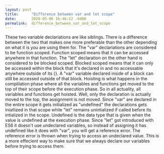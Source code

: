 ```yaml
---
layout: post
title:      "Difference between var and let scope"
date:       2020-05-06 16:46:22 -0400
permalink:  difference_between_var_and_let_scope
---
```



These two variable declariations are like siblings.  There is a difference between the two that makes one more preferable than the other depending on what it is you are using them for.  The "var" declariations are considered to be function scoped. Function scoped means that it can be accessed anywhere in that function.  The "let" declaration on the other hand is considered to be blocked scoped.  Blocked scoped means that it can only be accessed within the block that it's declared in and no accessable anywhere outside of its {}. A "var" variable declared inside of a block can still be accessed outside of that block.  Hoisting is what happens in the complilation phase where all the variables and functions get moved to the top of their scope before the execution phase. So in all actuality, all variables and functions get hoisted. Well, only the declaration is actually moved to the top, the assignment is not moved.  Since "var" are declared in the entire scope it gets initialized as "undefined" the declarations gets iniatlized in that scope while "let" remains unintialized if called before its intialized in the scope. Undefined is the data type that is given when the value is undefined at the execution phase.  Since "let" got introduced with ES6 it doesn't use undeclared variables, so instead of assigning it has undefined like it does with "var",  you will get a reference error.  The reference error is thrown when trying to access an undeclared value.  This is a more effecient way to make sure that we always declare our variables before trying to access them.  
